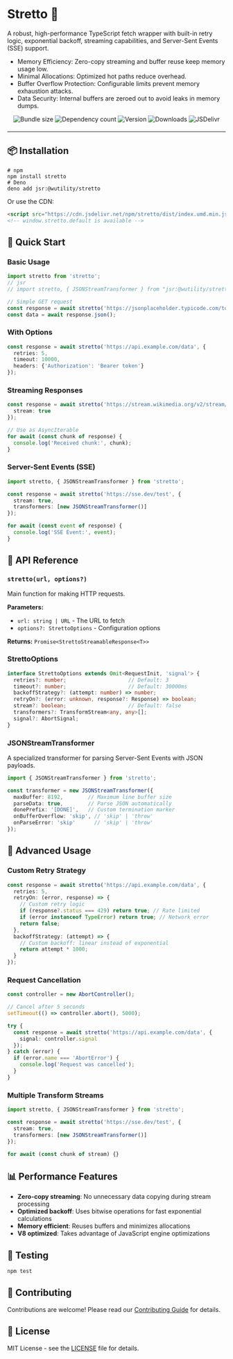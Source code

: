 # Stretto 🚀

A robust, high-performance TypeScript fetch wrapper with built-in retry logic, exponential backoff, streaming capabilities, and Server-Sent Events (SSE) support.

- Memory Efficiency: Zero-copy streaming and buffer reuse keep memory usage low.
- Minimal Allocations: Optimized hot paths reduce overhead.
- Buffer Overflow Protection: Configurable limits prevent memory exhaustion attacks.
- Data Security: Internal buffers are zeroed out to avoid leaks in memory dumps.

<div align="center" style="width:100%; text-align:center; margin-bottom:20px;">
  <img src="https://badgen.net/bundlephobia/minzip/stretto" alt="Bundle size" />
  <img src="https://badgen.net/bundlephobia/dependency-count/stretto" alt="Dependency count" />
  <img src="https://badgen.net/npm/v/stretto" alt="Version" />
  <img src="https://badgen.net/npm/dt/stretto" alt="Downloads" />
  <img src="https://data.jsdelivr.com/v1/package/npm/stretto/badge" alt="JSDelivr" />
</div>

<hr />

## 📦 Installation

```shell
# npm
npm install stretto
# Deno
deno add jsr:@wutility/stretto
```

Or use the CDN:

```html
<script src="https://cdn.jsdelivr.net/npm/stretto/dist/index.umd.min.js"></script>
<!-- window.stretto.default is available -->
```

## 🚀 Quick Start

### Basic Usage

```typescript
import stretto from 'stretto';
// jsr
// import stretto, { JSONStreamTransformer } from "jsr:@wutility/stretto";

// Simple GET request
const response = await stretto('https://jsonplaceholder.typicode.com/todos/1');
const data = await response.json();
```

### With Options

```typescript
const response = await stretto('https://api.example.com/data', {
  retries: 5,
  timeout: 10000,
  headers: {'Authorization': 'Bearer token'}
});
```

### Streaming Responses

```typescript
const response = await stretto('https://stream.wikimedia.org/v2/stream/recentchange', {
  stream: true
});

// Use as AsyncIterable
for await (const chunk of response) {
  console.log('Received chunk:', chunk);
}
```

### Server-Sent Events (SSE)

```typescript
import stretto, { JSONStreamTransformer } from 'stretto';

const response = await stretto('https://sse.dev/test', {
  stream: true,
  transformers: [new JSONStreamTransformer()]
});

for await (const event of response) {
  console.log('SSE Event:', event);
}
```

## 📖 API Reference

### `stretto(url, options?)`

Main function for making HTTP requests.

**Parameters:**
- `url: string | URL` - The URL to fetch
- `options?: StrettoOptions` - Configuration options

**Returns:** `Promise<StrettoStreamableResponse<T>>`

### StrettoOptions

```typescript
interface StrettoOptions extends Omit<RequestInit, 'signal'> {
  retries?: number;                    // Default: 3
  timeout?: number;                    // Default: 30000ms
  backoffStrategy?: (attempt: number) => number;
  retryOn?: (error: unknown, response?: Response) => boolean;
  stream?: boolean;                    // Default: false
  transformers?: TransformStream<any, any>[];
  signal?: AbortSignal;
}
```

### JSONStreamTransformer

A specialized transformer for parsing Server-Sent Events with JSON payloads.

```typescript
import { JSONStreamTransformer } from 'stretto';

const transformer = new JSONStreamTransformer({
  maxBuffer: 8192,        // Maximum line buffer size
  parseData: true,        // Parse JSON automatically
  donePrefix: '[DONE]',   // Custom termination marker
  onBufferOverflow: 'skip', // 'skip' | 'throw'
  onParseError: 'skip'      // 'skip' | 'throw'
});
```

## 🔧 Advanced Usage

### Custom Retry Strategy

```typescript
const response = await stretto('https://api.example.com/data', {
  retries: 5,
  retryOn: (error, response) => {
    // Custom retry logic
    if (response?.status === 429) return true; // Rate limited
    if (error instanceof TypeError) return true; // Network error
    return false;
  },
  backoffStrategy: (attempt) => {
    // Custom backoff: linear instead of exponential
    return attempt * 1000;
  }
});
```

### Request Cancellation

```typescript
const controller = new AbortController();

// Cancel after 5 seconds
setTimeout(() => controller.abort(), 5000);

try {
  const response = await stretto('https://api.example.com/data', {
    signal: controller.signal
  });
} catch (error) {
  if (error.name === 'AbortError') {
    console.log('Request was cancelled');
  }
}
```

### Multiple Transform Streams

```typescript
import stretto, { JSONStreamTransformer } from 'stretto';

const response = await stretto('https://sse.dev/test', {
  stream: true,
  transformers: [new JSONStreamTransformer()]
});

for await (const chunk of stream) {}
```

## 📊 Performance Features

- **Zero-copy streaming**: No unnecessary data copying during stream processing
- **Optimized backoff**: Uses bitwise operations for fast exponential calculations
- **Memory efficient**: Reuses buffers and minimizes allocations
- **V8 optimized**: Takes advantage of JavaScript engine optimizations

## 🧪 Testing

```bash
npm test
```

## 🤝 Contributing

Contributions are welcome! Please read our [Contributing Guide](CONTRIBUTING.md) for details.

## 📄 License

MIT License - see the [LICENSE](LICENSE) file for details.
